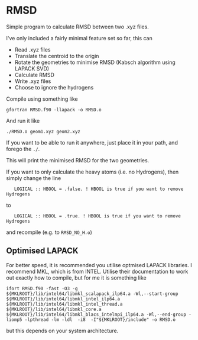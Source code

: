 # RMSD

Simple program to calculate RMSD between two .xyz files.

I've only included a fairly minimal feature set so far, this can

- Read .xyz files
- Translate the centroid to the origin
- Rotate the geometries to minimise RMSD (Kabsch algorithm using LAPACK SVD)
- Calculate RMSD
- Write .xyz files
- Choose to ignore the hydrogens

Compile using something like
```
gfortran RMSD.f90 -llapack -o RMSD.o
```
And run it like
```
./RMSD.o geom1.xyz geom2.xyz
```
If you want to be able to run it anywhere, just place it in your path, and forego the `./`.

This will print the minimised RMSD for the two geometries.

If you want to only calculate the heavy atoms (i.e. no Hydrogens), then simply change the line
```
   LOGICAL :: HBOOL = .false. ! HBOOL is true if you want to remove Hydrogens
```
to 
```
   LOGICAL :: HBOOL = .true. ! HBOOL is true if you want to remove Hydrogens
```
and recompile (e.g. to `RMSD_NO_H.o`)


## Optimised LAPACK

For better speed, it is recommended you utilise optmised LAPACK libraries. I recommend MKL, which is from INTEL. Utilise their documentation to work out exactly how to compile, but for me it is something like

```
ifort RMSD.f90 -fast -O3 -g ${MKLROOT}/lib/intel64/libmkl_scalapack_ilp64.a -Wl,--start-group ${MKLROOT}/lib/intel64/libmkl_intel_ilp64.a ${MKLROOT}/lib/intel64/libmkl_intel_thread.a ${MKLROOT}/lib/intel64/libmkl_core.a ${MKLROOT}/lib/intel64/libmkl_blacs_intelmpi_ilp64.a -Wl,--end-group -liomp5 -lpthread -lm -ldl  -i8  -I"${MKLROOT}/include" -o RMSD.o 
```
but this depends on your system architecture.
